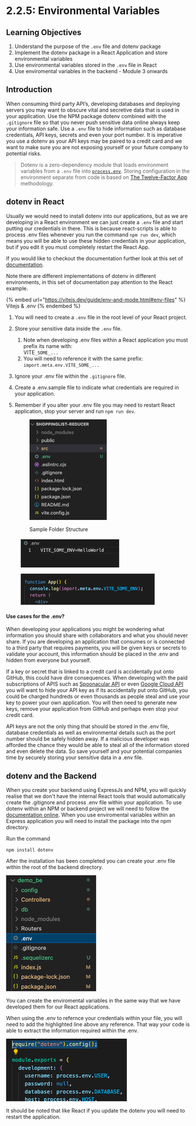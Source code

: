 # 2.2.5: Environmental Variables

## Learning Objectives

1. Understand the purpose of the `.env` file and dotenv package
2. Implement the dotenv package in a React Application and store environmental variables
3. Use environmental variables stored in the `.env` file in React
4. Use enviromental variables in the backend - Module 3 onwards

## Introduction

When consuming third party API’s, developing databases and deploying servers you may want to obscure vital and secretive data that is used in your application. Use the NPM package dotenv combined with the `.gitignore` file so that you never push sensitive data online always keep your information safe. Use a `.env` file to hide information such as database credentials, API keys, secrets and even your port number. It is imperative you use a dotenv as your API keys may be paired to a credit card and we want to make sure you are not exposing yourself or your future company to potential risks.&#x20;

> Dotenv is a zero-dependency module that loads environment variables from a `.env` file into [`process.env`](https://nodejs.org/docs/latest/api/process.html#process\_process\_env). Storing configuration in the environment separate from code is based on [The Twelve-Factor App](http://12factor.net/config) methodology.

## dotenv in React

Usually we would need to install dotenv into our applications, but as we are developing in a React environment we can just create a `.env` file and start putting our credentials in there. This is because react-scripts is able to process .env files whenever you run the command `npm run dev`, which means you will be able to use these hidden credentials in your application, but if you edit it you must completely restart the React App.

If you would like to checkout the documentation further look at this set of [documentation](https://github.com/motdotla/dotenv).&#x20;

Note there are different implementations of dotenv in different environments, in this set of documentation pay attention to the React example.&#x20;

{% embed url="https://vitejs.dev/guide/env-and-mode.html#env-files" %}
Vitejs & .env
{% endembed %}

1. You will need to create a `.env` file in the root level of your React project.
2. Store your sensitive data inside the `.env` file.
   1. Note when developing .env files within a React application you must prefix its name with: \
      VITE`_SOME_...`
   2. You will need to reference it with the same prefix: `import.meta.env.VITE_SOME_...`
3. Ignore your .env file within the `.gitignore` file.
4. Create a .env.sample file to indicate what credentials are required in your application.
5.  Remember if you alter your .env file you may need to restart React application, stop your server and run `npm run dev`.

    <figure><img src="../../.gitbook/assets/Screenshot 2023-10-31 at 6.08.20 PM.png" alt=""><figcaption><p>Sample Folder Structure</p></figcaption></figure>

####

<figure><img src="../../.gitbook/assets/Screenshot 2023-10-31 at 6.09.05 PM.png" alt=""><figcaption></figcaption></figure>

<figure><img src="../../.gitbook/assets/Screenshot 2023-10-31 at 6.09.20 PM.png" alt=""><figcaption></figcaption></figure>

#### Use cases for the .env?

When developing your applications you might be wondering what information you should share with collaborators and what you should never share. If you are developing an application that consumes or is connected to a third party that requires payments, you will be given keys or secrets to validate your account, this information should be placed in the .env and hidden from everyone but yourself.&#x20;

If a key or secret that is linked to a credit card is accidentally put onto GitHub, this could have dire consequences. When developing with the paid subscriptions of APIS such as [Spoonacular API](https://spoonacular.com/) or even [Google Cloud API](https://console.cloud.google.com/) you will want to hide your API key as if its accidentally put onto GitHub, you could be charged hundreds or even thousands as people steal and use your key to power your own application.  You will then need to generate new keys, remove your application from GitHub and perhaps even stop your credit card.&#x20;

API keys are not the only thing that should be stored in the .env file, database credentials as well as environmental details such as the port number should be safely hidden away. If a malicious developer was afforded the chance they would be able to steal all of the information stored and even delete the data. So save yourself and your potential companies time by securely storing your sensitive data in a .env file.&#x20;



## dotenv and the Backend

When you create your backend using ExpressJs and NPM, you will quickly realise that we don't have the internal React tools that would automatically create the .gitignore and process .env file within your application. To use dotenv within an NPM or backend project we will need to follow the [documentation online](https://www.npmjs.com/package/dotenv). When you use enviromental variables within an Express application you will need to install the package into the npm directory.&#x20;

Run the command&#x20;

```
npm install dotenv
```

After the installation has been completed you can create your .env file within the root of the backend directory.&#x20;

![](<../../.gitbook/assets/Screenshot 2023-04-03 at 12.01.47 PM.png>)

You can create the enviromental variables in the same way that we have developed them for our React applications.

When using the .env to refernce your credentials within your file, you will need to add the highlighted line above any reference. That way your code is able to extract the information required within the .env.

![](<../../.gitbook/assets/Screenshot 2023-04-03 at 12.02.53 PM.png>)



It should be noted that like React if you update the dotenv you will need to restart the application.&#x20;

